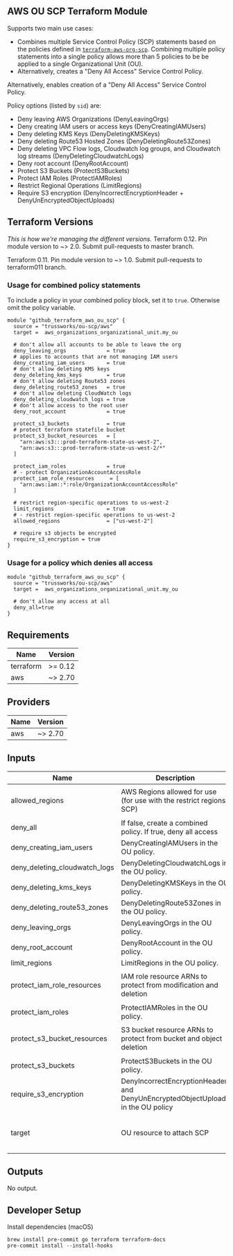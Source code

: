 ## AWS OU SCP Terraform Module

Supports two main use cases:

* Combines multiple Service Control Policy (SCP) statements based on the policies defined in [`terraform-aws-org-scp`](https://github.com/trussworks/terraform-aws-org-scp). Combining multiple policy statements into a single policy allows more than 5 policies to be be applied to a single Organizational Unit (OU).
* Alternatively, creates a "Deny All Access" Service Control Policy.

 Alternatively, enables creation of a "Deny All Access" Service Control Policy.

Policy options (listed by `sid`) are:

* Deny leaving AWS Organizations (DenyLeavingOrgs)
* Deny creating IAM users or access keys (DenyCreatingIAMUsers)
* Deny deleting KMS Keys (DenyDeletingKMSKeys)
* Deny deleting Route53 Hosted Zones (DenyDeletingRoute53Zones)
* Deny deleting VPC Flow logs, Cloudwatch log groups, and Cloudwatch log streams (DenyDeletingCloudwatchLogs)
* Deny root account (DenyRootAccount)
* Protect S3 Buckets (ProtectS3Buckets)
* Protect IAM Roles (ProtectIAMRoles)
* Restrict Regional Operations (LimitRegions)
* Require S3 encryption (DenyIncorrectEncryptionHeader + DenyUnEncryptedObjectUploads)


## Terraform Versions

_This is how we're managing the different versions._
Terraform 0.12. Pin module version to ~> 2.0. Submit pull-requests to master branch.

Terraform 0.11. Pin module version to ~> 1.0. Submit pull-requests to terraform011 branch.

### Usage for combined policy statements

To include a policy in your combined policy block, set it to `true`. Otherwise omit the policy variable.

```hcl
module "github_terraform_aws_ou_scp" {
  source = "trussworks/ou-scp/aws"
  target =  aws_organizations_organizational_unit.my_ou

  # don't allow all accounts to be able to leave the org
  deny_leaving_orgs             = true
  # applies to accounts that are not managing IAM users
  deny_creating_iam_users       = true
  # don't allow deleting KMS keys
  deny_deleting_kms_keys        = true
  # don't allow deleting Route53 zones
  deny_deleting_route53_zones   = true
  # don't allow deleting CloudWatch logs
  deny_deleting_cloudwatch_logs = true
  # don't allow access to the root user
  deny_root_account             = true

  protect_s3_buckets            = true
  # protect terraform statefile bucket
  protect_s3_bucket_resources   = [
    "arn:aws:s3:::prod-terraform-state-us-west-2",
    "arn:aws:s3:::prod-terraform-state-us-west-2/*"
  ]

  protect_iam_roles             = true
  # - protect OrganizationAccountAccessRole
  protect_iam_role_resources     = [
    "arn:aws:iam::*:role/OrganizationAccountAccessRole"
  ]

  # restrict region-specific operations to us-west-2
  limit_regions                 = true
  # - restrict region-specific operations to us-west-2
  allowed_regions               = ["us-west-2"]

  # require s3 objects be encrypted
  require_s3_encryption = true
}
```

### Usage for a policy which denies all access

```hcl
module "github_terraform_aws_ou_scp" {
  source = "trussworks/ou-scp/aws"
  target =  aws_organizations_organizational_unit.my_ou

  # don't allow any access at all
  deny_all=true
}
```

<!-- BEGINNING OF PRE-COMMIT-TERRAFORM DOCS HOOK -->
## Requirements

| Name | Version |
|------|---------|
| terraform | >= 0.12 |
| aws | ~> 2.70 |

## Providers

| Name | Version |
|------|---------|
| aws | ~> 2.70 |

## Inputs

| Name | Description | Type | Default | Required |
|------|-------------|------|---------|:--------:|
| allowed\_regions | AWS Regions allowed for use (for use with the restrict regions SCP) | `list(string)` | <pre>[<br>  ""<br>]</pre> | no |
| deny\_all | If false, create a combined policy. If true, deny all access | `bool` | `false` | no |
| deny\_creating\_iam\_users | DenyCreatingIAMUsers in the OU policy. | `bool` | `false` | no |
| deny\_deleting\_cloudwatch\_logs | DenyDeletingCloudwatchLogs in the OU policy. | `bool` | `false` | no |
| deny\_deleting\_kms\_keys | DenyDeletingKMSKeys in the OU policy. | `bool` | `false` | no |
| deny\_deleting\_route53\_zones | DenyDeletingRoute53Zones in the OU policy. | `bool` | `false` | no |
| deny\_leaving\_orgs | DenyLeavingOrgs in the OU policy. | `bool` | `false` | no |
| deny\_root\_account | DenyRootAccount in the OU policy. | `bool` | `false` | no |
| limit\_regions | LimitRegions in the OU policy. | `bool` | `false` | no |
| protect\_iam\_role\_resources | IAM role resource ARNs to protect from modification and deletion | `list(string)` | <pre>[<br>  ""<br>]</pre> | no |
| protect\_iam\_roles | ProtectIAMRoles in the OU policy. | `bool` | `false` | no |
| protect\_s3\_bucket\_resources | S3 bucket resource ARNs to protect from bucket and object deletion | `list(string)` | <pre>[<br>  ""<br>]</pre> | no |
| protect\_s3\_buckets | ProtectS3Buckets in the OU policy. | `bool` | `false` | no |
| require\_s3\_encryption | DenyIncorrectEncryptionHeader and DenyUnEncryptedObjectUploads in the OU policy | `bool` | `false` | no |
| target | OU resource to attach SCP | <pre>object({<br>    name = string<br>    id   = string<br>  })</pre> | n/a | yes |

## Outputs

No output.

<!-- END OF PRE-COMMIT-TERRAFORM DOCS HOOK -->

## Developer Setup

Install dependencies (macOS)

```shell
brew install pre-commit go terraform terraform-docs
pre-commit install --install-hooks
```
